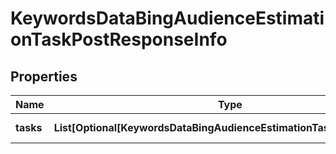 # KeywordsDataBingAudienceEstimationTaskPostResponseInfo


## Properties

| Name | Type | Description | Notes |
|------------ | ------------- | ------------- | -------------|
**tasks** | **List[Optional[KeywordsDataBingAudienceEstimationTaskPostTaskInfo]]** | array of tasks |[optional]|